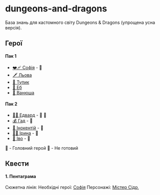 # dungeons-and-dragons

База знань для кастомного світу Dungeons & Dragons (упрощена усна версія).

## Герої

#### Пак 1

- [❤️‍🩹 Софія](/Heroes/Sofia.md) - 👑
- [🗡 Льова](/Heroes/Lyova.md)
- [🏹 Тупик](/Heroes/Tupyk.md)
- [🍄 Еб](/Heroes/Eb.md)
- [🥷 Ванюша](/Heroes/Vanyusha.md)

#### Пак 2

- [👨‍👦 Едвард](/Heroes/Edward.md) - 👑 🔴
- [💰 Гад](/Heroes/Gad.md) - 🔴
- [🎥 Інокентій](/Heroes/Inokentiy.md) - 🔴
- [👵🏻 Ірина](/Heroes/Iryna.md) - 🔴
- [📜 Іво](/Heroes/Ivo.md) - 🔴

👑 - Головний герой
🔴 - Не готовий

## Квести

#### 1. Пентаграма

Сюжетна лінія:
Необхідні герої: [Софія](/Heroes/Sofia.md)
Персонажі: [Містер Сідр](/Characters/MisterSidr.md),
